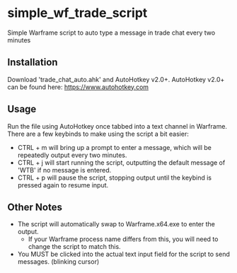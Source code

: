 # simple_wf_trade_script
Simple Warframe script to auto type a message in trade chat every two minutes

## Installation
Download 'trade_chat_auto.ahk' and AutoHotkey v2.0+. 
AutoHotkey v2.0+ can be found here: https://www.autohotkey.com

## Usage
Run the file using AutoHotkey once tabbed into a text channel in Warframe. There are a few keybinds to make using the script a bit easier:
- CTRL + m will bring up a prompt to enter a message, which will be repeatedly output every two minutes.
- CTRL + j will start running the script, outputting the default message of 'WTB' if no message is entered.
- CTRL + p will pause the script, stopping output until the keybind is pressed again to resume input.

## Other Notes
- The script will automatically swap to Warframe.x64.exe to enter the output.
  - If your Warframe process name differs from this, you will need to change the script to match this.
- You MUST be clicked into the actual text input field for the script to send messages. (blinking cursor)
